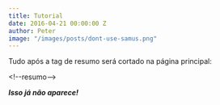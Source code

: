 ```yaml
---
title: Tutorial
date: 2016-04-21 00:00:00 Z
author: Peter
image: "/images/posts/dont-use-samus.png"
---
```


Tudo ap&oacute;s a tag de resumo ser&aacute; cortado na p&aacute;gina principal:

&lt;!--resumo--&gt;

***Isso j&aacute; n&atilde;o aparece!*** 